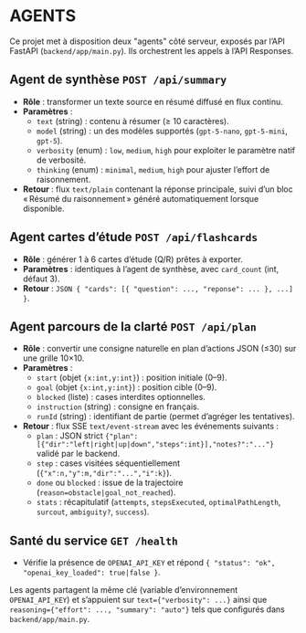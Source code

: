 # AGENTS

Ce projet met à disposition deux "agents" côté serveur, exposés par l’API FastAPI (`backend/app/main.py`). Ils orchestrent les appels à l’API Responses.

## Agent de synthèse `POST /api/summary`
- **Rôle** : transformer un texte source en résumé diffusé en flux continu.
- **Paramètres** :
  - `text` (string) : contenu à résumer (≥ 10 caractères).
  - `model` (string) : un des modèles supportés (`gpt-5-nano`, `gpt-5-mini`, `gpt-5`).
  - `verbosity` (enum) : `low`, `medium`, `high` pour exploiter le paramètre natif de verbosité.
  - `thinking` (enum) : `minimal`, `medium`, `high` pour ajuster l’effort de raisonnement.
- **Retour** : flux `text/plain` contenant la réponse principale, suivi d’un bloc « Résumé du raisonnement » généré automatiquement lorsque disponible.

## Agent cartes d’étude `POST /api/flashcards`
- **Rôle** : générer 1 à 6 cartes d’étude (Q/R) prêtes à exporter.
- **Paramètres** : identiques à l’agent de synthèse, avec `card_count` (int, défaut 3).
- **Retour** : `JSON { "cards": [{ "question": ..., "reponse": ... }, ...] }`.

## Agent parcours de la clarté `POST /api/plan`
- **Rôle** : convertir une consigne naturelle en plan d’actions JSON (≤30) sur une grille 10×10.
- **Paramètres** :
  - `start` (objet `{x:int,y:int}`) : position initiale (0–9).
  - `goal` (objet `{x:int,y:int}`) : position cible (0–9).
  - `blocked` (liste) : cases interdites optionnelles.
  - `instruction` (string) : consigne en français.
  - `runId` (string) : identifiant de partie (permet d’agréger les tentatives).
- **Retour** : flux SSE `text/event-stream` avec les événements suivants :
  - `plan` : JSON strict `{"plan":[{"dir":"left|right|up|down","steps":int}],"notes?":"..."}` validé par le backend.
  - `step` : cases visitées séquentiellement (`{"x":n,"y":m,"dir":"...","i":k}`).
  - `done` ou `blocked` : issue de la trajectoire (`reason=obstacle|goal_not_reached`).
  - `stats` : récapitulatif (`attempts`, `stepsExecuted`, `optimalPathLength`, `surcout`, `ambiguity?`, `success`).

## Santé du service `GET /health`
- Vérifie la présence de `OPENAI_API_KEY` et répond `{ "status": "ok", "openai_key_loaded": true|false }`.

Les agents partagent la même clé (variable d’environnement `OPENAI_API_KEY`) et s’appuient sur `text={"verbosity": ...}` ainsi que `reasoning={"effort": ..., "summary": "auto"}` tels que configurés dans `backend/app/main.py`.
